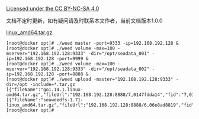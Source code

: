 [Licensed under the CC BY-NC-SA 4.0](https://creativecommons.org/licenses/by-nc-sa/4.0/deed.zh)

文档不定时更新，如有疑问请及时联系本文作者，当前文档版本1.0.0

[linux_amd64.tar.gz](https://github.com/chrislusf/seaweedfs/releases)

~~~
[root@docker opt]# ./weed master -port=9333 -ip=192.168.192.128 &
[root@docker opt]# ./weed volume -max=100 -mserver="192.168.192.128:9333" -dir="/opt/seadata_001" -ip=192.168.192.128 -port=9999 &
[root@docker opt]# ./weed volume -max=100 -mserver="192.168.192.128:9333" -dir="/opt/seadata_002" -ip=192.168.192.128 -port=8888 &
[root@docker opt]# ./weed upload -master="192.168.192.128:9333" -dir=/opt -include=*.tar.gz
[{"fileName":"go1.14.1.linux-amd64.tar.gz","fileUrl":"192.168.192.128:8888/7,0147fdda14","fid":"7,0147fdda14","size":123631885}]
[{"fileName":"seaweedfs-1.71-linux_amd64.tar.gz","fileUrl":"192.168.192.128:8888/6,06e8ad8819","fid":"6,06e8ad8819","size":24216862}]
[root@docker opt]#
~~~